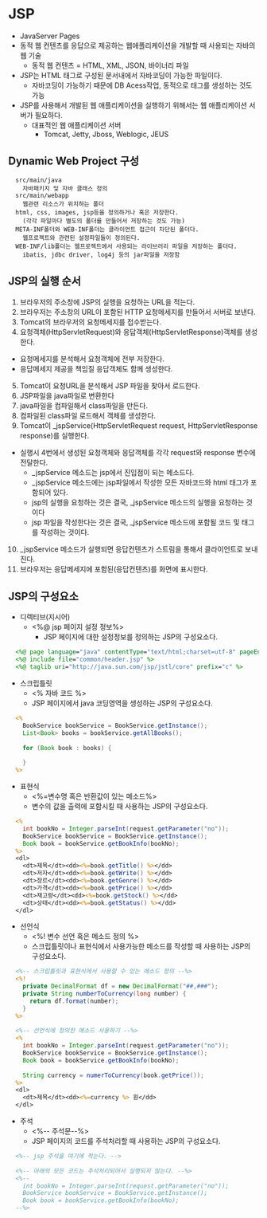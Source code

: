 # JSP
- JavaServer Pages
- 동적 웹 컨텐츠를 응답으로 제공하는 웹애플리케이션을 개발할 때 사용되는 자바의 웹 기술
  + 동적 웹 컨텐츠 = HTML, XML, JSON, 바이너리 파일
- JSP는 HTML 태그로 구성된 문서내에서 자바코딩이 가능한 파일이다.
  + 자바코딩이 가능하기 때문에 DB Acess작업, 동적으로 태그를 생성하는 것도 가능
- JSP를 사용해서 개발된 웹 애플리케이션을 실행하기 위해서는 웹 애플리케이션 서버가 필요하다.
  + 대표적인 웹 애플리케이션 서버
    * Tomcat, Jetty, Jboss, Weblogic, JEUS

## Dynamic Web Project 구성
```
  src/main/java
    자바패키지 및 자바 클래스 정의
  src/main/webapp
    웹관련 리소스가 위치하는 폴더
  html, css, images, jsp등을 정의하거나 혹은 저장한다.
    (각각 파일마다 별도의 폴더를 만들어서 저장하는 것도 가능)
  META-INF폴더와 WEB-INF폴더는 클라이언트 접근이 차단된 폴더다.
    웹프로젝트와 관련된 설정파일들이 정의된다.
  WEB-INF/lib폴더는 웹프로젝트에서 사용되는 라이브러리 파일을 저장하는 폴더다.
    ibatis, jdbc driver, log4j 등의 jar파일을 저장함
```
## JSP의 실행 순서
1. 브라우저의 주소창에 JSP의 실행을 요청하는 URL을 적는다.
2. 브라우저는 주소창의 URL이 포함된 HTTP 요청메세지를 만들어서 서버로 보낸다.
3. Tomcat의 브라우저의 요청메세지를 접수받는다.
4. 요청객체(HttpServletRequest)와 응답객체(HttpServletResponse)객체를 생성한다.
  + 요청메세지를 분석해서 요청객체에 전부 저장한다.
  + 응답메세지 제공을 책임질 응답객체도 함께 생성한다.
5. Tomcat이 요청URL을 분석해서 JSP 파일을 찾아서 로드한다.
6. JSP파일을 java파일로 변환한다
7. java파일을 컴파일해서 class파일을 만든다.
8. 컴파일된 class파일 로드해서 객체를 생성한다.
9. Tomcat이 \_jspService(HttpServletRequest request, HttpServletResponse response)를 실행한다.
  + 실행시 4번에서 생성된 요청객체와 응답객체를 각각 request와 response 변수에 전달한다.
    * \_jspService 메소드는 jsp에서 진입점이 되는 메소드다.
    * \_jspService 메소드에는 jsp파일에서 작성한 모든 자바코드와 html 태그가 포함되어 있다.
    * jsp의 실행을 요청하는 것은 결국, \_jspService 메소드의 실행을 요청하는 것이다
    * jsp 파일을 작성한다는 것은 결국, \_jspService 메소드에 포함될 코드 및 태그를 작성하는 것이다.
10. \_jspService 메소드가 실행되면 응답컨텐츠가 스트림을 통해서 클라이언트로 보내진다.
11. 브라우저는 응답메세지에 포함된(응답컨텐츠)를 화면에 표시한다.

## JSP의 구성요소
- 디렉티브(지시어)
  + &lt;%@ jsp 페이지 설정 정보%&gt;
	+ JSP 페이지에 대한 설정정보를 정의하는 JSP의 구성요소다.
```jsp
  <%@ page language="java" contentType="text/html;charset=utf-8" pageEncoding="utf-8" %>
  <%@ include file="common/header.jsp" %>
  <%@ taglib uri="http://java.sun.com/jsp/jstl/core" prefix="c" %>
```
- 스크립틀릿
  + &lt;% 자바 코드 %&gt;
  + JSP 페이지에서 java 코딩영역을 생성하는 JSP의 구성요소다.
```jsp
  <%
    BookService bookService = BookService.getInstance();
    List<Book> books = bookService.getAllBooks();
      
    for (Book book : books) {
      
    }
  %>
```
- 표현식
  + &lt;%=변수명 혹은 반환값이 있는 메소드%&gt;
  + 변수의 값을 출력에 포함시킬 때 사용하는 JSP의 구성요소다.
```jsp
  <%
    int bookNo = Integer.parseInt(request.getParameter("no"));
    BookService bookService = BookService.getInstance();
    Book book = bookService.getBookInfo(bookNo);
  %>
  <dl>
    <dt>제목</dt><dd><%=book.getTitle() %></dd>
    <dt>저자</dt><dd><%=book.getWrite() %></dd>
    <dt>쟝르</dt><dd><%=book.getGenre() %></dd>
    <dt>가격</dt><dd><%=book.getPrice() %></dd>
    <dt>재고량</dt><dd><%=book.getStock() %></dd>
    <dt>상태</dt><dd><%=book.getStatus() %></dd>
  </dl>
```
- 선언식	
  + &lt;%! 변수 선언 혹은 메소드 정의 %&gt;
  + 스크립틀릿이나 표현식에서 사용가능한 메소드를 작성할 때 사용하는 JSP의 구성요소다.
```jsp
  <%-- 스크립틀릿과 표현식에서 사용할 수 있는 메소드 정의 --%>
  <%!
    private DecimalFormat df = new DecimalFormat("##,###");
    private String numberToCurrency(long number) {
      return df.format(number);
    }
  %>
    
  <%-- 선언식에 정의한 메소드 사용하기 --%>
  <%
    int bookNo = Integer.parseInt(request.getParameter("no"));
    BookService bookService = BookService.getInstance();
    Book book = bookService.getBookInfo(bookNo);
      
    String currency = numerToCurrency(book.getPrice());
  %>
  <dl>
    <dt>제목</dt><dd><%=currency %> 원</dd>
  </dl>
```
- 주석	
  + &lt;%-- 주석문--%&gt; 
  + JSP 페이지의 코드를 주석처리할 때 사용하는 JSP의 구성요소다.
```jsp
  <%-- jsp 주석을 여기에 적는다. -->
    
  <%-- 아래의 모든 코드는 주석처리되어서 실행되지 않는다. --%>
  <%--
    int bookNo = Integer.parseInt(request.getParameter("no"));
    BookService bookService = BookService.getInstance();
    Book book = bookService.getBookInfo(bookNo);
  --%>
```
	
